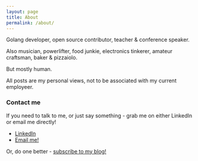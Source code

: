 ```yaml
---
layout: page
title: About
permalink: /about/
---
```


Golang developer, open source contributor, teacher & conference speaker.

Also musician, powerlifter, food junkie, electronics tinkerer, amateur craftsman, baker & pizzaiolo.

But mostly human.

All posts are my personal views, not to be associated with my current employeer.

### Contact me

If you need to talk to me, or just say something - grab me on either LinkedIn or email me directly!

* [LinkedIn](https://www.linkedin.com/in/arturkondas/)
* [Email me!](mailto:hello@akondas.com)

Or, do one better - [subscribe to my blog!](https://akondas.com/subscribe/)
